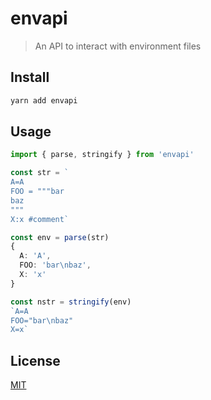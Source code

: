 # envapi
> An API to interact with environment files

## Install
```sh
yarn add envapi
``` 

## Usage
```ts
import { parse, stringify } from 'envapi'

const str = `
A=A
FOO = """bar
baz
"""
X:x #comment`

const env = parse(str)
{
  A: 'A',
  FOO: 'bar\nbaz',
  X: 'x'
}

const nstr = stringify(env)
`A=A
FOO="bar\nbaz"
X=x`
```

## License
[MIT](./LICENSE)
